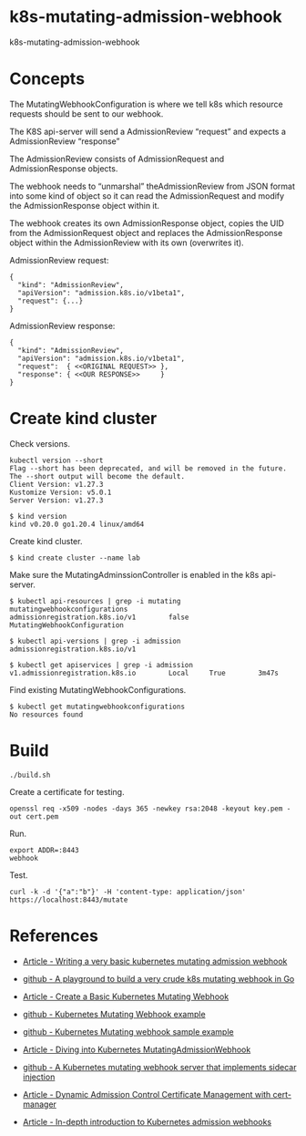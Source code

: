 # k8s-mutating-admission-webhook

k8s-mutating-admission-webhook

# Concepts

The MutatingWebhookConfiguration is where we tell k8s which resource requests should be sent to our webhook.

The K8S api-server will send a AdmissionReview “request” and expects a AdmissionReview “response”

The AdmissionReview consists of AdmissionRequest and AdmissionResponse objects.

The webhook needs to “unmarshal” theAdmissionReview from JSON format into some kind of object so it can read the AdmissionRequest and modify the AdmissionResponse object within it.

The webhook creates its own AdmissionResponse object, copies the UID from the AdmissionRequest object and replaces the AdmissionResponse object within the AdmissionReview with its own (overwrites it).

AdmissionReview request:

```
{
  "kind": "AdmissionReview",
  "apiVersion": "admission.k8s.io/v1beta1",
  "request": {...}
}
```

AdmissionReview response:

```
{
  "kind": "AdmissionReview",
  "apiVersion": "admission.k8s.io/v1beta1",
  "request":  { <<ORIGINAL REQUEST>> },
  "response": { <<OUR RESPONSE>>     }
}
```

# Create kind cluster

Check versions.

```
kubectl version --short
Flag --short has been deprecated, and will be removed in the future. The --short output will become the default.
Client Version: v1.27.3
Kustomize Version: v5.0.1
Server Version: v1.27.3
```

```
$ kind version
kind v0.20.0 go1.20.4 linux/amd64
```

Create kind cluster.

```
$ kind create cluster --name lab
```

Make sure the MutatingAdminssionController is enabled in the k8s api-server.

```
$ kubectl api-resources | grep -i mutating
mutatingwebhookconfigurations                  admissionregistration.k8s.io/v1        false        MutatingWebhookConfiguration

$ kubectl api-versions | grep -i admission
admissionregistration.k8s.io/v1

$ kubectl get apiservices | grep -i admission
v1.admissionregistration.k8s.io        Local     True        3m47s
```

Find existing MutatingWebhookConfigurations.

```
$ kubectl get mutatingwebhookconfigurations
No resources found
```

# Build

```
./build.sh
```

Create a certificate for testing.

```
openssl req -x509 -nodes -days 365 -newkey rsa:2048 -keyout key.pem -out cert.pem
```

Run.

```
export ADDR=:8443
webhook
```

Test.

```
curl -k -d '{"a":"b"}' -H 'content-type: application/json' https://localhost:8443/mutate
```

# References

* [Article - Writing a very basic kubernetes mutating admission webhook](https://medium.com/ovni/writing-a-very-basic-kubernetes-mutating-admission-webhook-398dbbcb63ec)

* [github - A playground to build a very crude k8s mutating webhook in Go](https://github.com/alex-leonhardt/k8s-mutate-webhook)

* [Article - Create a Basic Kubernetes Mutating Webhook](https://trstringer.com/kubernetes-mutating-webhook/)

* [github - Kubernetes Mutating Webhook example](https://github.com/trstringer/kubernetes-mutating-webhook)

* [github - Kubernetes Mutating webhook sample example](https://github.com/cloud-ark/sample-mutatingwebhook)

* [Article - Diving into Kubernetes MutatingAdmissionWebhook](https://medium.com/ibm-cloud/diving-into-kubernetes-mutatingadmissionwebhook-6ef3c5695f74)

* [github - A Kubernetes mutating webhook server that implements sidecar injection](https://github.com/morvencao/kube-sidecar-injector)

* [Article - Dynamic Admission Control Certificate Management with cert-manager](https://trstringer.com/admission-control-cert-manager/)

* [Article - In-depth introduction to Kubernetes admission webhooks](https://banzaicloud.com/blog/k8s-admission-webhooks/)

